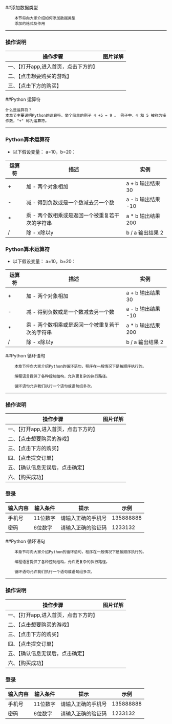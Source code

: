 ##添加数据类型

```
    本节将向大家介绍如何添加数据类型
    添加的格式及作用

```
---

### 操作说明

操作步骤  | 图片详解
------------ | -------------
一、【打开app,进入首页，点击下方的】 | 
二、【点击想要购买的游戏】| 
三、【点击下方的购买】|


##Python 运算符
```
什么是运算符？
本章节主要说明Python的运算符。举个简单的例子 4 +5 = 9 。 例子中，4 和 5 被称为操作数，"+" 称为运算符。
```
---

### Python算术运算符
* 以下假设变量： a=10，b=20：

运算符  | 描述 | 实例
------------ | ---------|----
+ |	加 - 两个对象相加 |	a + b 输出结果 30
- |	减 - 得到负数或是一个数减去另一个数 |	a - b 输出结果 -10
* |	乘 - 两个数相乘或是返回一个被重复若干次的字符串 |	a * b 输出结果 200
/ |	除 - x除以y |	b / a 输出结果 2

### Python算术运算符
* 以下假设变量： a=10，b=20：

运算符  | 描述 | 实例
------------ | ---------|----
+ |	加 - 两个对象相加 |	a + b 输出结果 30
- |	减 - 得到负数或是一个数减去另一个数 |	a - b 输出结果 -10
* |	乘 - 两个数相乘或是返回一个被重复若干次的字符串 |	a * b 输出结果 200
/ |	除 - x除以y |	b / a 输出结果 2
##Python 循环语句

```
    本章节将向大家介绍Python的循环语句，程序在一般情况下是按顺序执行的。

    编程语言提供了各种控制结构，允许更复杂的执行路径。

    循环语句允许我们执行一个语句或语句组多次。

```
---

### 操作说明

操作步骤  | 图片详解
------------ | -------------
一、【打开app,进入首页，点击下方的】 | 
二、【点击想要购买的游戏】| 
三、【点击下方的购买】|
四、【点击提交订单】|
五、【确认信息无误后，点击确定】|
六、【购买成功】|

### 登录

 输入内容| 输入条件 | 提示 |示例
-|---|---| --
手机号 | 11位数字 | 请输入正确的手机号|  135888888
密码 | 6位数字 | 请输入正确的验证码 |  1233132

##Python 循环语句

```
    本章节将向大家介绍Python的循环语句，程序在一般情况下是按顺序执行的。

    编程语言提供了各种控制结构，允许更复杂的执行路径。

    循环语句允许我们执行一个语句或语句组多次。

```
---

### 操作说明

操作步骤  | 图片详解
------------ | -------------
一、【打开app,进入首页，点击下方的】 | 
二、【点击想要购买的游戏】| 
三、【点击下方的购买】|
四、【点击提交订单】|
五、【确认信息无误后，点击确定】|
六、【购买成功】|

### 登录

 输入内容| 输入条件 | 提示 |示例
-|---|---| --
手机号 | 11位数字 | 请输入正确的手机号|  135888888
密码 | 6位数字 | 请输入正确的验证码 |  1233132

